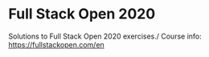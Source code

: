 # Full Stack Open 2020
Solutions to Full Stack Open 2020 exercises./
Course info: https://fullstackopen.com/en
